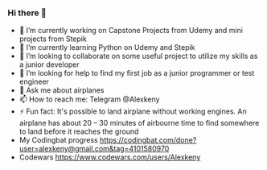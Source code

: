 ### Hi there 👋

- 🔭 I’m currently working on Capstone Projects from Udemy and mini projects from Stepik
- 🌱 I’m currently learning Python on Udemy and Stepik
- 👯 I’m looking to collaborate on some useful project to utilize my skills as a junior developer
- 🤔 I’m looking for help to find my first job as a junior programmer or test engineer
- 💬 Ask me about airplanes
- 📫 How to reach me: Telegram @Alexkeny
- ⚡ Fun fact: It's possible to land airplane without working engines. An airplane has about 20 – 30 minutes of airbourne time to find somewhere to land before it reaches the ground
- My Codingbat progress https://codingbat.com/done?user=alexkeny@gmail.com&tag=4101580970
- Codewars https://www.codewars.com/users/Alexkeny
